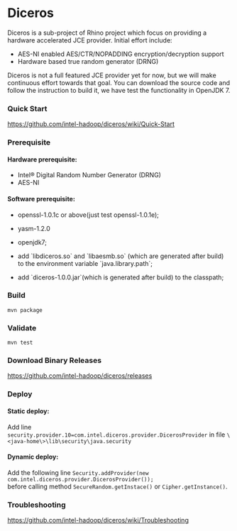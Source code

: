 Diceros
===============

Diceros is a sub-project of Rhino project which focus on providing a hardware accelerated JCE provider. Initial effort include:
* AES-NI enabled AES/CTR/NOPADDING encryption/decryption support
* Hardware based true random generator (DRNG)

Diceros is not a full featured JCE provider yet for now, but we will make continuous effort towards that goal. You can download the source code and follow the instruction to build it, we have test the functionality in OpenJDK 7.

### Quick Start

https://github.com/intel-hadoop/diceros/wiki/Quick-Start

### Prerequisite
#### Hardware prerequisite:   
* Intel® Digital Random Number Generator (DRNG)   
* AES-NI

#### Software prerequisite:   
* <p>openssl-1.0.1c or above(just test openssl-1.0.1e);  </p> 
* <p>yasm-1.2.0 </p>
* <p>openjdk7;    </p>
* <p>add `libdiceros.so` and `libaesmb.so` (which are generated after build) to the environment variable `java.library.path`; </p>
* <p>add `diceros-1.0.0.jar`(which is generated after build) to the classpath; </p>

### Build 
`mvn package`

### Validate
`mvn test`

### Download Binary Releases
https://github.com/intel-hadoop/diceros/releases

### Deploy
#### Static deploy:   
Add line `security.provider.10=com.intel.diceros.provider.DicerosProvider` in file `\<java-home\>\lib\security\java.security`

#### Dynamic deploy:   
Add the following line `Security.addProvider(new com.intel.diceros.provider.DicerosProvider());`    
before calling method `SecureRandom.getInstace()` or `Cipher.getInstance()`.

### Troubleshooting
https://github.com/intel-hadoop/diceros/wiki/Troubleshooting
